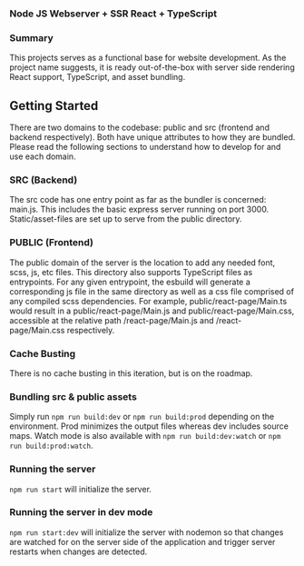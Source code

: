 ### Node JS Webserver + SSR React + TypeScript

### Summary
This projects serves as a functional base for website development. As the project name suggests, it is ready out-of-the-box 
with server side rendering React support, TypeScript, and asset bundling.

## Getting Started
There are two domains to the codebase: public and src (frontend and backend respectively). Both have unique attributes to how they 
are bundled. Please read the following sections to understand how to develop for and use each domain. 

### SRC (Backend)
The src code has one entry point as far as the bundler is concerned: main.js.
This includes the basic express server running on port 3000. Static/asset-files are set up to serve from the public directory.

### PUBLIC (Frontend)
The public domain of the server is the location to add any needed font, scss, js, etc files. This directory 
also supports TypeScript files as entrypoints. For any given entrypoint, the esbuild will generate a corresponding js file
in the same directory as well as a css file comprised of any compiled scss dependencies. For example, public/react-page/Main.ts would result in a
public/react-page/Main.js and public/react-page/Main.css, accessible at the relative path /react-page/Main.js and /react-page/Main.css respectively.

### Cache Busting
There is no cache busting in this iteration, but is on the roadmap.

### Bundling src & public assets
Simply run `npm run build:dev` or `npm run build:prod` depending on the environment. Prod minimizes the output files whereas dev includes source maps.
Watch mode is also available with `npm run build:dev:watch` or `npm run build:prod:watch`.

### Running the server
`npm run start` will initialize the server.

### Running the server in dev mode
`npm run start:dev` will initialize the server with nodemon so that changes are watched for on the server side of the application
and trigger server restarts when changes are detected.
